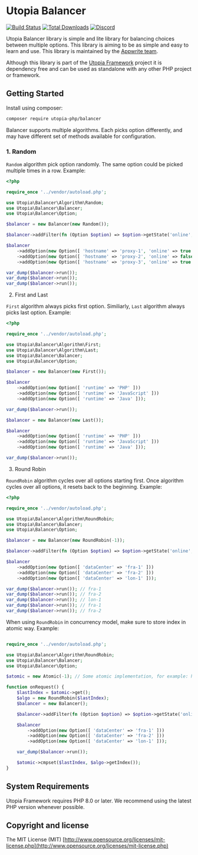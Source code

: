 # Utopia Balancer

[![Build Status](https://github.com/utopia-php/balancer/actions/workflows/tester.yml/badge.svg)](https://github.com/utopia-php/balancer/actions/workflows/tester.yml)
[![Total Downloads](https://img.shields.io/packagist/dt/utopia-php/database.svg)](https://packagist.org/packages/utopia-php/balancer)
[![Discord](https://img.shields.io/discord/564160730845151244?label=discord)](https://appwrite.io/discord)

Utopia Balancer library is simple and lite library for balancing choices between multiple options. This library is aiming to be as simple and easy to learn and use. This library is maintained by the [Appwrite team](https://appwrite.io).

Although this library is part of the [Utopia Framework](https://github.com/utopia-php/framework) project it is dependency free and can be used as standalone with any other PHP project or framework.

## Getting Started

Install using composer:
```bash
composer require utopia-php/balancer
```

Balancer supports multiple algorithms. Each picks option differently, and may have different set of methods available for configuration.

### 1. Random

`Random` algorithm pick option randomly. The same option could be picked multiple times in a row. Example:

```php
<?php

require_once '../vendor/autoload.php';

use Utopia\Balancer\Algorithm\Random;
use Utopia\Balancer\Balancer;
use Utopia\Balancer\Option;

$balancer = new Balancer(new Random());

$balancer->addFilter(fn (Option $option) => $option->getState('online', false) === true);

$balancer
    ->addOption(new Option([ 'hostname' => 'proxy-1', 'online' => true ]))
    ->addOption(new Option([ 'hostname' => 'proxy-2', 'online' => false ]))
    ->addOption(new Option([ 'hostname' => 'proxy-3', 'online' => true ]));

var_dump($balancer->run());
var_dump($balancer->run());
var_dump($balancer->run());
```

2. First and Last

`First` algorithm always picks first option. Similiarly, `Last` algorithm always picks last option. Example:

```php
<?php

require_once '../vendor/autoload.php';

use Utopia\Balancer\Algorithm\First;
use Utopia\Balancer\Algorithm\Last;
use Utopia\Balancer\Balancer;
use Utopia\Balancer\Option;

$balancer = new Balancer(new First());

$balancer
    ->addOption(new Option([ 'runtime' => 'PHP' ]))
    ->addOption(new Option([ 'runtime' => 'JavaScript' ]))
    ->addOption(new Option([ 'runtime' => 'Java' ]));

var_dump($balancer->run());

$balancer = new Balancer(new Last());

$balancer
    ->addOption(new Option([ 'runtime' => 'PHP' ]))
    ->addOption(new Option([ 'runtime' => 'JavaScript' ]))
    ->addOption(new Option([ 'runtime' => 'Java' ]));

var_dump($balancer->run());
```

3. Round Robin

`RoundRobin` algorithm cycles over all options starting first. Once algorithm cycles over all options, it resets back to the beginning. Example:

```php
<?php

require_once '../vendor/autoload.php';

use Utopia\Balancer\Algorithm\RoundRobin;
use Utopia\Balancer\Balancer;
use Utopia\Balancer\Option;

$balancer = new Balancer(new RoundRobin(-1));

$balancer->addFilter(fn (Option $option) => $option->getState('online', false) === true);

$balancer
    ->addOption(new Option([ 'dataCenter' => 'fra-1' ]))
    ->addOption(new Option([ 'dataCenter' => 'fra-2' ]))
    ->addOption(new Option([ 'dataCenter' => 'lon-1' ]));

var_dump($balancer->run()); // fra-1
var_dump($balancer->run()); // fra-2
var_dump($balancer->run()); // lon-1
var_dump($balancer->run()); // fra-1
var_dump($balancer->run()); // fra-2
```

When using `RoundRobin` in concurrency model, make sure to store index in atomic way. Example:

```php

require_once '../vendor/autoload.php';

use Utopia\Balancer\Algorithm\RoundRobin;
use Utopia\Balancer\Balancer;
use Utopia\Balancer\Option;

$atomic = new Atomic(-1); // Some atomic implementation, for example: https://openswoole.com/docs/modules/swoole-atomic

function onRequest() {
    $lastIndex = $atomic->get();
    $algo = new RoundRobin($lastIndex);
    $balancer = new Balancer();

    $balancer->addFilter(fn (Option $option) => $option->getState('online', false) === true);

    $balancer
        ->addOption(new Option([ 'dataCenter' => 'fra-1' ]))
        ->addOption(new Option([ 'dataCenter' => 'fra-2' ]))
        ->addOption(new Option([ 'dataCenter' => 'lon-1' ]));

    var_dump($balancer->run());

    $atomic->cmpset($lastIndex, $algo->getIndex());
}
```
## System Requirements

Utopia Framework requires PHP 8.0 or later. We recommend using the latest PHP version whenever possible.

## Copyright and license

The MIT License (MIT) [http://www.opensource.org/licenses/mit-license.php](http://www.opensource.org/licenses/mit-license.php)